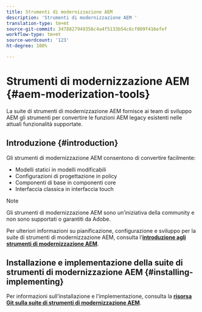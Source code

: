 ```yaml
---
title: Strumenti di modernizzazione AEM
description: 'Strumenti di modernizzazione AEM '
translation-type: tm+mt
source-git-commit: 3478827949356c4a4f5133b54c6cf809f416efef
workflow-type: tm+mt
source-wordcount: '123'
ht-degree: 100%

---
```



# Strumenti di modernizzazione AEM {#aem-moderization-tools}

La suite di strumenti di modernizzazione AEM fornisce ai team di sviluppo AEM gli strumenti per convertire le funzioni AEM legacy esistenti nelle attuali funzionalità supportate.


## Introduzione {#introduction}

Gli strumenti di modernizzazione AEM consentono di convertire facilmente:

* Modelli statici in modelli modificabili
* Configurazioni di progettazione in policy
* Componenti di base in componenti core
* Interfaccia classica in interfaccia touch

>[!NOTE]
>Gli strumenti di modernizzazione AEM sono un’iniziativa della community e non sono supportati o garantiti da Adobe.

Per ulteriori informazioni su pianificazione, configurazione e sviluppo per la suite di strumenti di modernizzazione AEM, consulta l’**[introduzione agli strumenti di modernizzazione AEM](https://opensource.adobe.com/aem-modernize-tools/)**.

## Installazione e implementazione della suite di strumenti di modernizzazione AEM {#installing-implementing}

Per informazioni sull’installazione e l’implementazione, consulta la **[risorsa Git sulla suite di strumenti di modernizzazione AEM](https://github.com/adobe/aem-modernize-tools)**.

